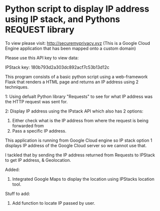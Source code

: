 # Python script to display IP address using IP stack, and Pythons REQUEST library

To view please visit: http://securemyprivacy.xyz (This is a Google Cloud Engine application that has been mapped onto a custom domain)

Please use this API key to view data: 

IPStack key: 180b793d2a303dc892acf7c53b13d12c


This program consists of a basic python script using a web-framework Flask that renders a HTML page and returns an IP address using 2 techniques.

1: Using defualt Python library "Requests" to see for what IP address was the HTTP request was sent for.

2: Display IP address using the IPstack API which also has 2 options:
1. Either check what is the IP address from where the request is being forwarded from 
2. Pass a specific IP address. 

This application is running from Google Cloud engine so IP stack option 1 displays IP address of the Google Cloud server so we cannot use that. 

I tackled that by sending the IP address returned from Requests to IPStack to get IP address, & Geolocation.

Added:
1. Integrated Google Maps to display the location using IPStacks location tool. 

Stuff to add:
1. Add function to locate IP passed by user.
